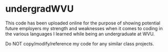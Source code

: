 undergradWVU
============
This code has been uploaded online for the purpose of showing potential future employers my strength and weaknesses
when it comes to coding in the various languages I learned while being an undergraduate at WVU.

Do NOT copy/modify/reference my code for any similar class projects. 
